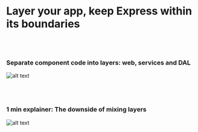 # Layer your app, keep Express within its boundaries

<br/><br/>
 
 ### Separate component code into layers: web, services and DAL
![alt text](https://github.com/i0natan/nodebestpractices/blob/master/assets/images/structurebycomponents.PNG "Separate component code into layers")

 <br/><br/> 

### 1 min explainer: The downside of mixing layers
![alt text](https://github.com/i0natan/nodebestpractices/blob/master/assets/images/keepexpressinweb.gif "The downside of mixing layers")
